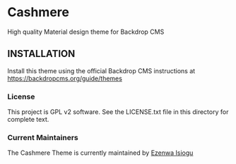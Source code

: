 # Cashmere

High quality Material design theme for Backdrop CMS

## INSTALLATION

Install this theme using the official Backdrop CMS instructions at
  <https://backdropcms.org/guide/themes>

### License

This project is GPL v2 software. See the LICENSE.txt file in this
directory for complete text.

### Current Maintainers

The Cashmere Theme is currently maintained by
  [Ezenwa Isiogu](https://github.com/clickbox)
